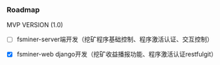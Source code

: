 ### Roadmap


MVP VERSION (1.0)

- [ ] fsminer-server端开发（挖矿程序基础控制、程序激活认证、交互控制）
- [x] fsminer-web django开发（挖矿收益播报功能、程序激活认证restfulgit）


